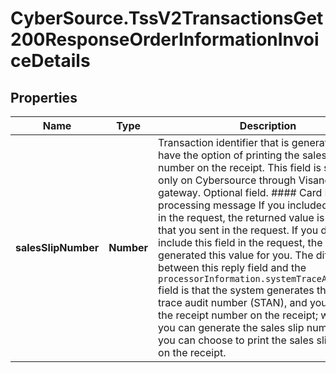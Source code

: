 # CyberSource.TssV2TransactionsGet200ResponseOrderInformationInvoiceDetails

## Properties
Name | Type | Description | Notes
------------ | ------------- | ------------- | -------------
**salesSlipNumber** | **Number** | Transaction identifier that is generated. You have the option of printing the sales slip number on the receipt. This field is supported only on Cybersource through Visanet and JCN gateway.  Optional field.  #### Card Present processing message If you included this field in the request, the returned value is the value that you sent in the request. If you did not include this field in the request, the system generated this value for you.  The difference between this reply field and the `processorInformation.systemTraceAuditNumber` field is that the system generates the system trace audit number (STAN), and you must print the receipt number on the receipt; whereas you can generate the sales slip number, and you can choose to print the sales slip number on the receipt.  | [optional] 


